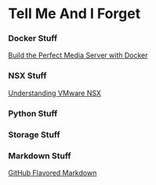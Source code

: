 # Tell Me And I Forget

### Docker Stuff
[Build the Perfect Media Server with Docker](https://blog.linuxserver.io/2017/06/24/the-perfect-media-server-2017/)

### NSX Stuff
[Understanding VMware NSX](https://www.juniper.net/documentation/en_US/release-independent/nce/topics/concept/metafabric-2.0-vmware-nsx.html)

### Python Stuff

### Storage Stuff

### Markdown Stuff
[GitHub Flavored Markdown](https://guides.github.com/features/mastering-markdown/)

